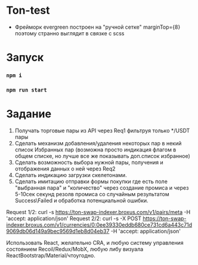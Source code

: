 # Ton-test

* Фрейморк evergreen построен на "ручной сетке" marginTop={8} поэтому странно выглядит в связке с scss

# Запуск
### `npm i`
### `npm run start`

# Задание

1. Получать торговые пары из API через Req1 фильтруя только */USDT пары
2. Сделать механизм добавления/удаления некоторых пар в некий список Избранных пар (возможна просто индикация флагом в общем списке, но лучше все же показывать доп.список избранное)
3. Сделать возможность выбора нужной пары, получения и отображения данных о ней через Req2
4. Сделать индикацию загрузки скелетонами.
5. Сделать имитацию отправки формы покупки где есть поле "выбранная пара" и "количество" через создание промиса и через 5-10сек секунд резолв промиса со случайным результатом Success\Failed и обработка потенциальной ошибки.

Request 1/2: curl -s https://ton-swap-indexer.broxus.com/v1/pairs/meta -H 'accept: application/json'
Request 2/2: curl -s -X POST https://ton-swap-indexer.broxus.com/v1/currencies/0:0ee39330eddb680ce731cd6a443c71d9069db06d149a9bec9569d1eb8d04eb37 -H 'accept: application/json'

Использовать React, желательно CRA, и любую систему управления состоянием Recoil/Redux/MobX, любую либу визуала ReactBootstrap/Material/чтоугодно.

